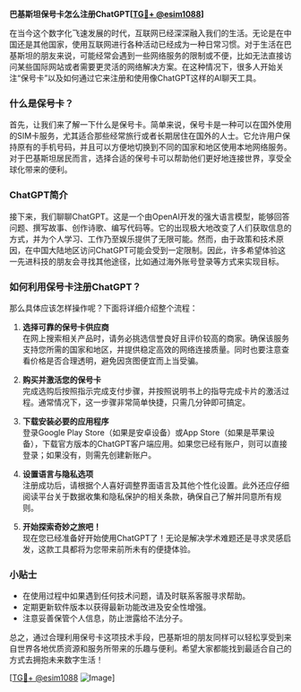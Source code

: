 **巴基斯坦保号卡怎么注册ChatGPT[[TG💪+ @esim1088](https://t.me/s/esim1088)]**

在当今这个数字化飞速发展的时代，互联网已经深深融入我们的生活。无论是在中国还是其他国家，使用互联网进行各种活动已经成为一种日常习惯。对于生活在巴基斯坦的朋友来说，可能经常会遇到一些网络服务的限制或不便，比如无法直接访问某些国际网站或者需要更灵活的网络解决方案。在这种情况下，很多人开始关注“保号卡”以及如何通过它来注册和使用像ChatGPT这样的AI聊天工具。

### 什么是保号卡？

首先，让我们来了解一下什么是保号卡。简单来说，保号卡是一种可以在国外使用的SIM卡服务，尤其适合那些经常旅行或者长期居住在国外的人士。它允许用户保持原有的手机号码，并且可以方便地切换到不同的国家和地区使用本地网络服务。对于巴基斯坦居民而言，选择合适的保号卡可以帮助他们更好地连接世界，享受全球化带来的便利。

### ChatGPT简介

接下来，我们聊聊ChatGPT。这是一个由OpenAI开发的强大语言模型，能够回答问题、撰写故事、创作诗歌、编写代码等。它的出现极大地改变了人们获取信息的方式，并为个人学习、工作乃至娱乐提供了无限可能。然而，由于政策和技术原因，在中国大陆地区访问ChatGPT可能会受到一定限制。因此，许多希望体验这一先进科技的朋友会寻找其他途径，比如通过海外账号登录等方式来实现目标。

### 如何利用保号卡注册ChatGPT？

那么具体应该怎样操作呢？下面将详细介绍整个流程：

1. **选择可靠的保号卡供应商**  
   在网上搜索相关产品时，请务必挑选信誉良好且评价较高的商家。确保该服务支持您所需的国家和地区，并提供稳定高效的网络连接质量。同时也要注意查看价格是否合理透明，避免因贪图便宜而上当受骗。

2. **购买并激活您的保号卡**  
   完成选购后按照指示完成支付步骤，并按照说明书上的指导完成卡片的激活过程。通常情况下，这一步骤非常简单快捷，只需几分钟即可搞定。

3. **下载安装必要的应用程序**  
   登录Google Play Store（如果是安卓设备）或App Store（如果是苹果设备），下载官方版本的ChatGPT客户端应用。如果您已经有账户，则可以直接登录；如果没有，则需先创建新账户。

4. **设置语言与隐私选项**  
   注册成功后，请根据个人喜好调整界面语言及其他个性化设置。此外还应仔细阅读平台关于数据收集和隐私保护的相关条款，确保自己了解并同意所有规则。

5. **开始探索奇妙之旅吧！**  
   现在您已经准备好开始使用ChatGPT了！无论是解决学术难题还是寻求灵感启发，这款工具都将为您带来前所未有的便捷体验。

### 小贴士

- 在使用过程中如果遇到任何技术问题，请及时联系客服寻求帮助。
- 定期更新软件版本以获得最新功能改进及安全性增强。
- 注意妥善保管个人信息，防止泄露给不法分子。

总之，通过合理利用保号卡这项技术手段，巴基斯坦的朋友同样可以轻松享受到来自世界各地优质资源和服务所带来的乐趣与便利。希望大家都能找到最适合自己的方式去拥抱未来数字生活！

[[TG💪+ @esim1088](https://t.me/s/esim1088) ![Image](https://i.postimg.cc/4NQfJmqS/Snipaste-2025-05-13-00-14-12.png)]
